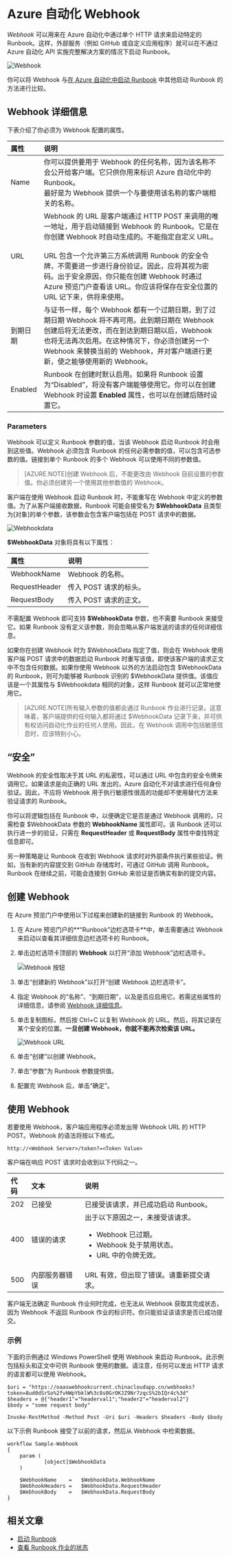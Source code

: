 <properties pageTitle="Azure 自动化 Webhook" description="一个可供客户端通过 HTTP 调用在 Azure 自动化中启动 Runbook 的 Webhook。本文介绍了如何创建 Webhook，以及如何通过调用 Webhook 来启动 Runbook。" services="automation" documentationCenter="" authors="bwren" manager="stevenka" editor="tysonn"/>

<tags ms.service="automation" ms.date="05/13/2015" wacn.date="06/16/2015"/> 

# Azure 自动化 Webhook

*Webhook* 可以用来在 Azure 自动化中通过单个 HTTP 请求来启动特定的 Runbook。这样，外部服务（例如 GitHub 或自定义应用程序）就可以在不通过 Azure 自动化 API 实施完整解决方案的情况下启动 Runbook。

![Webhook](./media/automation-webhooks/webhooks-overview.png)

你可以将 Webhook 与[在 Azure 自动化中启动 Runbook](automation-starting-a-runbook) 中其他启动 Runbook 的方法进行比较。

## Webhook 详细信息

下表介绍了你必须为 Webhook 配置的属性。

| 属性 | 说明 |  
|:---|:---|  
| Name | 你可以提供要用于 Webhook 的任何名称，因为该名称不会公开给客户端。它只供你用来标识 Azure 自动化中的 Runbook。</br> 最好是为 Webhook 提供一个与要使用该名称的客户端相关的名称。 |  
|URL |Webhook 的 URL 是客户端通过 HTTP POST 来调用的唯一地址，用于启动链接到 Webhook 的 Runbook。它是在你创建 Webhook 时自动生成的。不能指定自定义 URL。</br> </br> URL 包含一个允许第三方系统调用 Runbook 的安全令牌，不需要进一步进行身份验证。因此，应将其视为密码。出于安全原因，你只能在创建 Webhook 时通过 Azure 预览门户查看该 URL。你应该将保存在安全位置的 URL 记下来，供将来使用。 |  
|到期日期 | 与证书一样，每个 Webhook 都有一个过期日期，到了过期日期 Webhook 将不再可用。此到期日期在 Webhook 创建后将无法更改，而在到达到期日期以后，Webhook 也将无法再次启用。在这种情况下，你必须创建另一个 Webhook 来替换当前的 Webhook，并对客户端进行更新，使之能够使用新的 Webhook。 |  
| Enabled | Runbook 在创建时默认启用。如果将 Runbook 设置为“Disabled”，将没有客户端能够使用它。你可以在创建 Webhook 时设置 **Enabled** 属性，也可以在创建后随时设置它。 |


### Parameters
Webhook 可以定义 Runbook 参数的值，当该 Webhook 启动 Runbook 时会用到这些值。Webhook 必须包含 Runbook 的任何必需参数的值，可以包含可选参数的值。链接到单个 Runbook 的多个 Webhook 可以使用不同的参数值。

>[AZURE.NOTE]创建 Webhook 后，不能更改由 Webhook 目前设置的参数值。你必须创建另一个使用其他参数值的 Webhook。

客户端在使用 Webhook 启动 Runbook 时，不能重写在 Webhook 中定义的参数值。为了从客户端接收数据，Runbook 可能会接受名为 **$WebhookData** 且类型为[对象]的单个参数，该参数会包含客户端包括在 POST 请求中的数据。

![Webhookdata](./media/automation-webhooks/webhookdata.png)

**$WebhookData** 对象将具有以下属性：

| 属性 | 说明 |  
|:-------- |:------------|  
| WebhookName | Webhook 的名称。 |  
| RequestHeader | 传入 POST 请求的标头。 |  
| RequestBody | 传入 POST 请求的正文。 |

不需配置 Webhook 即可支持 **$WebhookData** 参数，也不需要 Runbook 来接受它。如果 Runbook 没有定义该参数，则会忽略从客户端发送的请求的任何详细信息。

如果你在创建 Webhook 时为 $WebhookData 指定了值，则会在 Webhook 使用客户端 POST 请求中的数据启动 Runbook 时重写该值，即使该客户端的请求正文中不包含任何数据。如果你使用 Webhook 以外的方法启动包含 $WebhookData 的 Runbook，则可为能够被 Runbook 识别的 $WebhookData 提供值。该值应该是一个其属性与 $Webhookdata 相同的对象，这样 Runbook 就可以正常地使用它。

>[AZURE.NOTE]所有输入参数的值都会通过 Runbook 作业进行记录。这意味着，客户端提供的任何输入都将通过 $WebhookData 记录下来，并可供有权访问自动化作业的任何人使用。因此，在 Webhook 调用中包括敏感信息时，应该特别小心。

## “安全”

Webhook 的安全性取决于其 URL 的私密性，可以通过 URL 中包含的安全令牌来调用它。如果请求是向正确的 URL 发出的，Azure 自动化不对请求进行任何身份验证。因此，不应将 Webhook 用于执行敏感性很高的功能却不使用替代方法来验证请求的 Runbook。

你可以将逻辑包括在 Runbook 中，以便确定它是否是通过 Webhook 调用的，只需检查 $WebhookData 参数的 **WebhookName** 属性即可。该 Runbook 还可以执行进一步的验证，只需在 **RequestHeader** 或 **RequestBody** 属性中查找特定信息即可。

另一种策略是让 Runbook 在收到 Webhook 请求时对外部条件执行某些验证。例如，当有新的内容提交到 GitHub 存储库时，可通过 GitHub 调用 Runbook。Runbook 在继续之前，可能会连接到 GitHub 来验证是否确实有新的提交内容。

## 创建 Webhook

在 Azure 预览门户中使用以下过程来创建新的链接到 Runbook 的 Webhook。

1. 在 Azure 预览门户的**“Runbook”边栏选项卡**中，单击需要通过 Webhook 来启动以查看其详细信息边栏选项卡的 Runbook。
 
2. 单击边栏选项卡顶部的 **Webhook** 以打开“添加 Webhook”边栏选项卡。
 
	![Webhook 按钮](./media/automation-webhooks/webhooks-button.png)
	
3. 单击“创建新的 Webhook”以打开“创建 Webhook 边栏选项卡”。

4. 指定 Webhook 的“名称”、“到期日期”，以及是否应启用它。若需这些属性的详细信息，请参阅 [Webhook 详细信息](#details-of-a-webhook)。

5. 单击复制图标，然后按 Ctrl+C 以复制 Webhook 的 URL。然后，将其记录在某个安全的位置。**一旦创建 Webhook，你就不能再次检索该 URL。**
 
	![Webhook URL](./media/automation-webhooks/copy-webhook-url.png)

6. 单击“创建”以创建 Webhook。

7. 单击“参数”为 Runbook 参数提供值。

8. 配置完 Webhook 后，单击“确定”。


## 使用 Webhook

若要使用 Webhook，客户端应用程序必须发出带 Webhook URL 的 HTTP POST。Webhook 的语法将按以下格式。

	http://<Webhook Server>/token?=<Token Value>


客户端在响应 POST 请求时会收到以下代码之一。

| 代码 | 文本 | 说明 |
|:------------- |:------------- |:----- |
| 202 | 已接受 | 已接受该请求，并已成功启动 Runbook。 |
| 400 | 错误的请求 | 出于以下原因之一，未接受该请求。<ul> <li>Webhook 已过期。</li> <li>Webhook 处于禁用状态。</li> <li>URL 中的令牌无效。</li></ul> |
| 500 | 内部服务器错误 | URL 有效，但出现了错误。请重新提交请求。 |

客户端无法确定 Runbook 作业何时完成，也无法从 Webhook 获取其完成状态，因为 Webhook 不返回 Runbook 作业的标识符。你只能验证该请求是否已成功提交。

### 示例

下面的示例通过 Windows PowerShell 使用 Webhook 来启动 Runbook。此示例包括标头和正文中可供 Runbook 使用的数据。请注意，任何可以发出 HTTP 请求的语言都可以使用 Webhook。

	$uri = "https://oaaswebhookcurrent.chinacloudapp.cn/webhooks?token=8ud0dSrSo%2fvHWpYbklW%3c8s0GrOKJZ9Nr7zqcS%2bIQr4c%3d"
	$headers = @{"header1"="headerval1";"header2"="headerval2"}
	$body = "some request body"

	Invoke-RestMethod -Method Post -Uri $uri -Headers $headers -Body $body

以下示例 Runbook 接受了以前的请求，然后从 Webhook 中检索数据。

	workflow Sample-Webhook
	{
		param (	
				[object]$WebhookData
		)
	
		$WebhookName 	= 	$WebhookData.WebhookName
		$WebhookHeaders = 	$WebhookData.RequestHeader
		$WebhookBody 	= 	$WebhookData.RequestBody
	} 

	

## 相关文章

- [启动 Runbook](automation-starting-a-runbook)
- [查看 Runbook 作业的状态](automation-viewing-the-status-of-a-runbook-job)

<!---HONumber=60-->